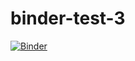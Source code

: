 # binder-test-3

[![Binder](https://mybinder.org/badge_logo.svg)](https://mybinder.org/v2/gh/lweasel/binder-test-3/master)
